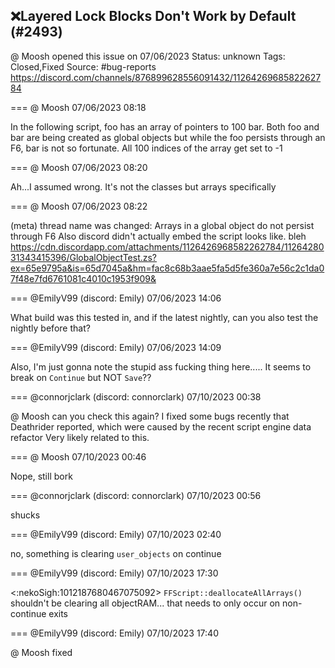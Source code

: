 ## ❌Layered Lock Blocks Don't Work by Default (#2493)
@ Moosh opened this issue on 07/06/2023
Status: unknown
Tags: Closed,Fixed
Source: #bug-reports https://discord.com/channels/876899628556091432/1126426968582262784


=== @ Moosh 07/06/2023 08:18

In the following script, foo has an array of pointers to 100 bar. Both foo and bar are being created as global objects but while the foo persists through an F6, bar is not so fortunate. All 100 indices of the array get set to -1

=== @ Moosh 07/06/2023 08:20

Ah...I assumed wrong. It's not the classes but arrays specifically

=== @ Moosh 07/06/2023 08:22

(meta) thread name was changed: Arrays in a global object do not persist through F6
Also discord didn't actually embed the script looks like. bleh
https://cdn.discordapp.com/attachments/1126426968582262784/1126428031343415396/GlobalObjectTest.zs?ex=65e9795a&is=65d7045a&hm=fac8c68b3aae5fa5d5fe360a7e56c2c1da07f48e7fd6761081c4010c1953f909&

=== @EmilyV99 (discord: Emily) 07/06/2023 14:06

What build was this tested in, and if the latest nightly, can you also test the nightly before that?

=== @EmilyV99 (discord: Emily) 07/06/2023 14:09

Also, I'm just gonna note the stupid ass fucking thing here..... It seems to break on `Continue` but NOT `Save`??

=== @connorjclark (discord: connorclark) 07/10/2023 00:38

@ Moosh can you check this again?
I fixed some bugs recently that Deathrider reported, which were caused by the recent script engine data refactor
Very likely related to this.

=== @ Moosh 07/10/2023 00:46

Nope, still bork

=== @connorjclark (discord: connorclark) 07/10/2023 00:56

shucks

=== @EmilyV99 (discord: Emily) 07/10/2023 02:40

no, something is clearing `user_objects` on continue

=== @EmilyV99 (discord: Emily) 07/10/2023 17:30

<:nekoSigh:1012187680467075092> `FFScript::deallocateAllArrays()` shouldn't be clearing all objectRAM... that needs to only occur on non-continue exits

=== @EmilyV99 (discord: Emily) 07/10/2023 17:40

@ Moosh fixed
